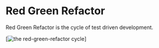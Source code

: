 # Red Green Refactor

Red Green Refactor is the cycle of test driven development.

[![the red-green-refactor cycle](http://marcabraham.files.wordpress.com/2012/04/06_red_green_refactor.jpg)]

